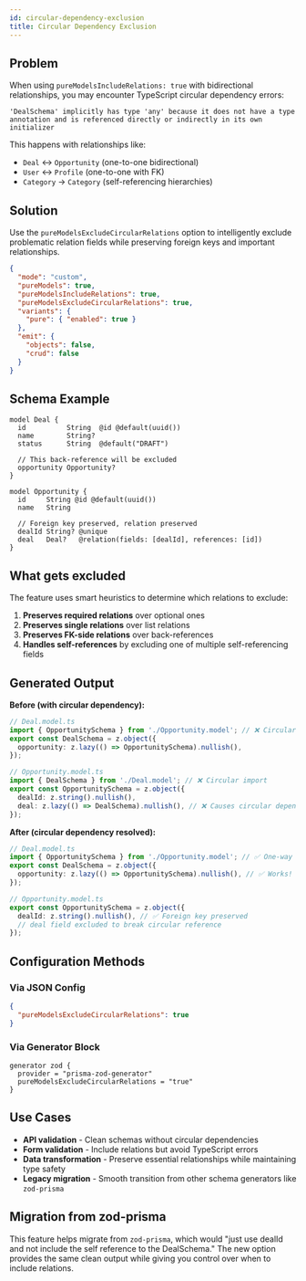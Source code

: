 ```yaml
---
id: circular-dependency-exclusion
title: Circular Dependency Exclusion
---
```


## Problem

When using `pureModelsIncludeRelations: true` with bidirectional relationships, you may encounter TypeScript circular dependency errors:

```
'DealSchema' implicitly has type 'any' because it does not have a type annotation and is referenced directly or indirectly in its own initializer
```

This happens with relationships like:
- `Deal` ↔ `Opportunity` (one-to-one bidirectional)
- `User` ↔ `Profile` (one-to-one with FK)
- `Category` → `Category` (self-referencing hierarchies)

## Solution

Use the `pureModelsExcludeCircularRelations` option to intelligently exclude problematic relation fields while preserving foreign keys and important relationships.

```json title="zod-generator.config.json"
{
  "mode": "custom",
  "pureModels": true,
  "pureModelsIncludeRelations": true,
  "pureModelsExcludeCircularRelations": true,
  "variants": {
    "pure": { "enabled": true }
  },
  "emit": {
    "objects": false,
    "crud": false
  }
}
```

## Schema Example

```prisma title="schema.prisma"
model Deal {
  id          String  @id @default(uuid())
  name        String?
  status      String  @default("DRAFT")
  
  // This back-reference will be excluded
  opportunity Opportunity?
}

model Opportunity {
  id     String @id @default(uuid())
  name   String
  
  // Foreign key preserved, relation preserved
  dealId String? @unique
  deal   Deal?   @relation(fields: [dealId], references: [id])
}
```

## What gets excluded

The feature uses smart heuristics to determine which relations to exclude:

1. **Preserves required relations** over optional ones
2. **Preserves single relations** over list relations  
3. **Preserves FK-side relations** over back-references
4. **Handles self-references** by excluding one of multiple self-referencing fields

## Generated Output

**Before (with circular dependency):**
```typescript
// Deal.model.ts
import { OpportunitySchema } from './Opportunity.model'; // ❌ Circular import
export const DealSchema = z.object({
  opportunity: z.lazy(() => OpportunitySchema).nullish(),
});

// Opportunity.model.ts  
import { DealSchema } from './Deal.model'; // ❌ Circular import
export const OpportunitySchema = z.object({
  dealId: z.string().nullish(),
  deal: z.lazy(() => DealSchema).nullish(), // ❌ Causes circular dependency
});
```

**After (circular dependency resolved):**
```typescript
// Deal.model.ts
import { OpportunitySchema } from './Opportunity.model'; // ✅ One-way import
export const DealSchema = z.object({
  opportunity: z.lazy(() => OpportunitySchema).nullish(), // ✅ Works!
});

// Opportunity.model.ts
export const OpportunitySchema = z.object({
  dealId: z.string().nullish(), // ✅ Foreign key preserved
  // deal field excluded to break circular reference
});
```

## Configuration Methods

### Via JSON Config

```json title="zod-generator.config.json"
{
  "pureModelsExcludeCircularRelations": true
}
```

### Via Generator Block

```prisma title="schema.prisma"
generator zod {
  provider = "prisma-zod-generator"
  pureModelsExcludeCircularRelations = "true"
}
```

## Use Cases

- **API validation** - Clean schemas without circular dependencies
- **Form validation** - Include relations but avoid TypeScript errors  
- **Data transformation** - Preserve essential relationships while maintaining type safety
- **Legacy migration** - Smooth transition from other schema generators like `zod-prisma`

## Migration from zod-prisma

This feature helps migrate from `zod-prisma`, which would "just use dealId and not include the self reference to the DealSchema." The new option provides the same clean output while giving you control over when to include relations.